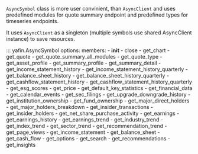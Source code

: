 `AsyncSymbol` class is more user convinient, than `AsyncClient` and uses predefined modules for quote summary endpoint and predefined types for timeseries endpoints.

It uses `AsyncClient` as a singleton (multiple symbols use shared AsyncClient instance) to save resources.

::: yafin.AsyncSymbol
    options:
        members:
        - __init__
        - close
        - get_chart
        - get_quote
        - get_quote_summary_all_modules
        - get_quote_type
        - get_asset_profile
        - get_summary_profile
        - get_summary_detail
        - get_income_statement_history
        - get_income_statement_history_quarterly
        - get_balance_sheet_history
        - get_balance_sheet_history_quarterly
        - get_cashflow_statement_history
        - get_cashflow_statement_history_quarterly
        - get_esg_scores
        - get_price
        - get_default_key_statistics
        - get_financial_data
        - get_calendar_events
        - get_sec_filings
        - get_upgrade_downgrade_history
        - get_institution_ownership
        - get_fund_ownership
        - get_major_direct_holders
        - get_major_holders_breakdown
        - get_insider_transactions
        - get_insider_holders
        - get_net_share_purchase_activity
        - get_earnings
        - get_earnings_history
        - get_earnings_trend
        - get_industry_trend
        - get_index_trend
        - get_sector_trend
        - get_recommendation_trend
        - get_page_views
        - get_income_statement
        - get_balance_sheet
        - get_cash_flow
        - get_options
        - get_search
        - get_recommendations
        - get_insights
